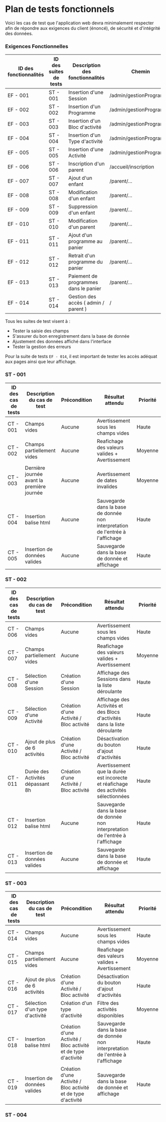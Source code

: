 # Plan de tests fonctionnels

Voici les cas de test que l'application web devra minimalement respecter afin de répondre aux exigences du client (énoncé), de sécurité et d'intégrité des données.  

### Exigences Fonctionnelles

| ID des fonctionnalités | ID des suites de tests | Description des fonctionnalités       | Chemin                  |
|------------------------|------------------------|---------------------------------------|-------------------------|
| EF - 001               | ST - 001               | Insertion d'une Session               | /admin/gestionProgramme |
| EF - 002               | ST - 002               | Insertion d'un Programme              | /admin/gestionProgramme |
| EF - 003               | ST - 003               | Insertion d'un Bloc d'activité        | /admin/gestionProgramme |
| EF - 004               | ST - 004               | Insertion d'un Type d'activité        | /admin/gestionProgramme |
| EF - 005               | ST - 005               | Insertion d'une Activité              | /admin/gestionProgramme |
| EF - 006               | ST - 006               | Inscription d'un parent               | /accueil/inscription    |
| EF - 007               | ST - 007               | Ajout d'un enfant                     | /parent/…               |
| EF - 008               | ST - 008               | Modification d'un enfant              | /parent/…               |
| EF - 009               | ST - 009               | Suppression d'un enfant               | /parent/…               |
| EF - 010               | ST - 010               | Modification d'un parent              | /parent/…               |
| EF - 011               | ST - 011               | Ajout d'un programme au panier        | /parent/…               |
| EF - 012               | ST - 012               | Retrait d'un programme du panier      | /parent/…               |
| EF - 013               | ST - 013               | Paiement de programmes dans le panier | /parent/…               |
| EF - 014               | ST - 014               | Gestion des accès ( admin / parent )  | /                       |

Tous les suites de test visent à :  
- Tester la saisie des champs  
- S'assurer du bon enregistrement dans la base de donnée  
- Ajustement des données affiché dans l'interface  
- Tester la gestion des erreurs  

Pour la suite de tests `EF - 014`, il est important de tester les accès adéquat aux pages ainsi que leur affichage.  


### ST - 001

| ID des cas de tests | Description du cas de test                 | Précondition | Résultat attendu                                                               | Priorité |
|---------------------|--------------------------------------------|--------------|--------------------------------------------------------------------------------|----------|
| CT - 001            | Champs vides                               | Aucune       | Avertissement sous les champs vides                                            | Haute    |
| CT - 002            | Champs partiellement vides                 | Aucune       | Reafichage des valeurs valides + Avertissement                                 | Moyenne  |
| CT - 003            | Dernière journée avant la première journée | Aucune       | Avertissement de dates invalides                                               | Moyenne  |
| CT - 004            | Insertion balise html                      | Aucune       | Sauvegarde dans la base de donnée non interpretation de l'entrée à l'affichage | Haute    |
| CT - 005            | Insertion de données valides               | Aucune       | Sauvegarde dans la base de donnée et affichage                                 | Haute    |


### ST - 002

| ID des cas de tests | Description du cas de test       | Précondition                            | Résultat attendu                                                                   | Priorité |
|---------------------|----------------------------------|-----------------------------------------|------------------------------------------------------------------------------------|----------|
| CT - 006            | Champs vides                     | Aucune                                  | Avertissement sous les champs vides                                                | Haute    |
| CT - 007            | Champs partiellement vides       | Aucune                                  | Reafichage des valeurs valides + Avertissement                                     | Moyenne  |
| CT - 008            | Sélection d'une Session          | Création d'une Session                  | Affichage des Sessions dans la liste déroulante                                    | Haute    |
| CT - 009            | Sélection d'une Activité         | Création d'une Activité / Bloc activité | Affichage des Activités et des Blocs d'activités dans la liste déroulante          | Haute    |
| CT - 010            | Ajout de plus de 6 activités     | Création d'une Activité / Bloc activité | Désactivation du bouton d'ajout d'activités                                        | Haute    |
| CT - 011            | Durée des Activités dépassant 8h | Création d'une Activité / Bloc activité | Avertissement que la durée est incorecte et réafichage des activités sélectionnées | Haute    |
| CT - 012            | Insertion balise html            | Aucune                                  | Sauvegarde dans la base de donnée non interpretation de l'entrée à l'affichage     | Haute    |
| CT - 013            | Insertion de données valides     | Aucune                                  | Sauvegarde dans la base de donnée et affichage                                     | Haute    |


### ST - 003

| ID des cas de tests | Description du cas de test     | Précondition                                                  | Résultat attendu                                                               | Priorité |
|---------------------|--------------------------------|---------------------------------------------------------------|--------------------------------------------------------------------------------|----------|
| CT - 014            | Champs vides                   | Aucune                                                        | Avertissement sous les champs vides                                            | Haute    |
| CT - 015            | Champs partiellement vides     | Aucune                                                        | Reafichage des valeurs valides + Avertissement                                 | Moyenne  |
| CT - 016            | Ajout de plus de 6 activités   | Création d'une Activité / Bloc activité                       | Désactivation du bouton d'ajout d'activités                                    | Haute    |
| CT - 017            | Sélection d'un type d'activité | Création d'un type d'activité                                 | Filtre des activités disponibles                                               | Moyenne  |
| CT - 018            | Insertion balise html          | Création d'une Activité / Bloc activité et de type d'activité | Sauvegarde dans la base de donnée non interpretation de l'entrée à l'affichage | Haute    |
| CT - 019            | Insertion de données valides   | Création d'une Activité / Bloc activité et de type d'activité | Sauvegarde dans la base de donnée et affichage                                 | Haute    |


### ST - 004






